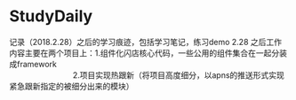 # StudyDaily
记录（2018.2.28）之后的学习痕迹，包括学习笔记，练习demo
2.28 之后工作内容主要在两个项目上：1.组件化闪店核心代码，一些公用的组件集合在一起分装成framework  
                              2.项目实现热跟新（将项目高度细分，以apns的推送形式实现紧急跟新指定的被细分出来的模块）
